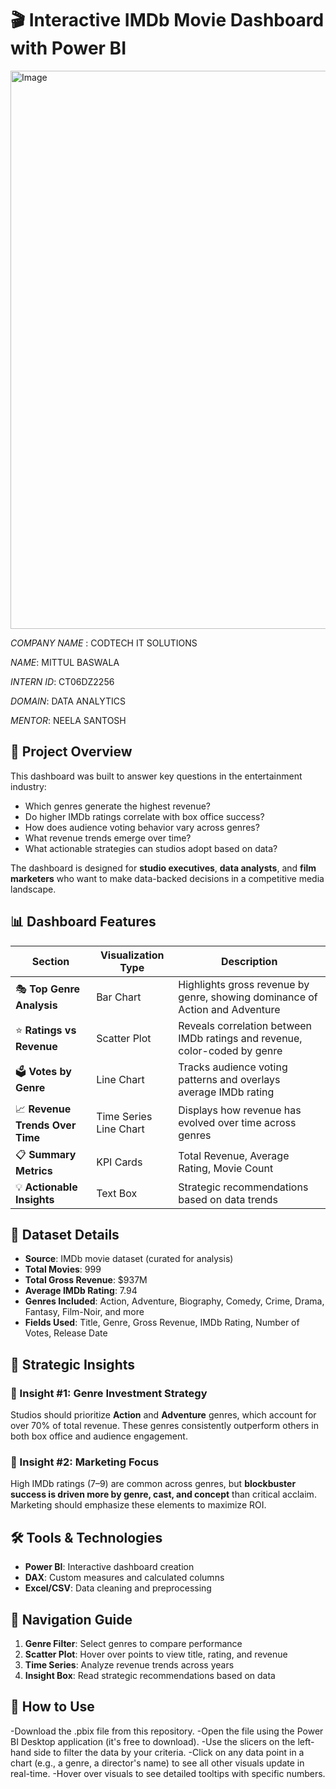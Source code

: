 # 🎬 Interactive IMDb Movie Dashboard with Power BI
<img width="1569" height="893" alt="Image" src="https://github.com/user-attachments/assets/2f13f369-5e0c-48f1-b36f-269b935cc6cb" />


*COMPANY NAME* : CODTECH IT SOLUTIONS 

*NAME*: MITTUL BASWALA

*INTERN ID*: CT06DZ2256

*DOMAIN*: DATA ANALYTICS

*MENTOR*: NEELA SANTOSH


## 📌 Project Overview

This dashboard was built to answer key questions in the entertainment industry:

- Which genres generate the highest revenue?
- Do higher IMDb ratings correlate with box office success?
- How does audience voting behavior vary across genres?
- What revenue trends emerge over time?
- What actionable strategies can studios adopt based on data?

The dashboard is designed for **studio executives**, **data analysts**, and **film marketers** who want to make data-backed decisions in a competitive media landscape.


## 📊 Dashboard Features

| Section                          | Visualization Type     | Description                                                                 |
|----------------------------------|-------------------------|-----------------------------------------------------------------------------|
| 🎭 **Top Genre Analysis**        | Bar Chart               | Highlights gross revenue by genre, showing dominance of Action and Adventure |
| ⭐ **Ratings vs Revenue**        | Scatter Plot            | Reveals correlation between IMDb ratings and revenue, color-coded by genre |
| 🗳️ **Votes by Genre**           | Line Chart              | Tracks audience voting patterns and overlays average IMDb rating            |
| 📈 **Revenue Trends Over Time** | Time Series Line Chart  | Displays how revenue has evolved over time across genres                   |
| 📋 **Summary Metrics**           | KPI Cards               | Total Revenue, Average Rating, Movie Count                                 |
| 💡 **Actionable Insights**       | Text Box                | Strategic recommendations based on data trends                             |


## 🧮 Dataset Details

- **Source**: IMDb movie dataset (curated for analysis)
- **Total Movies**: 999
- **Total Gross Revenue**: $937M
- **Average IMDb Rating**: 7.94
- **Genres Included**: Action, Adventure, Biography, Comedy, Crime, Drama, Fantasy, Film-Noir, and more
- **Fields Used**: Title, Genre, Gross Revenue, IMDb Rating, Number of Votes, Release Date


## 🧠 Strategic Insights

### 🎯 Insight #1: Genre Investment Strategy
Studios should prioritize **Action** and **Adventure** genres, which account for over 70% of total revenue. These genres consistently outperform others in both box office and audience engagement.

### 🎯 Insight #2: Marketing Focus
High IMDb ratings (7–9) are common across genres, but **blockbuster success is driven more by genre, cast, and concept** than critical acclaim. Marketing should emphasize these elements to maximize ROI.


## 🛠️ Tools & Technologies

- **Power BI**: Interactive dashboard creation
- **DAX**: Custom measures and calculated columns
- **Excel/CSV**: Data cleaning and preprocessing


## 🧭 Navigation Guide

1. **Genre Filter**: Select genres to compare performance
2. **Scatter Plot**: Hover over points to view title, rating, and revenue
3. **Time Series**: Analyze revenue trends across years
4. **Insight Box**: Read strategic recommendations based on data


## 🚀 How to Use
-Download the .pbix file from this repository.
-Open the file using the Power BI Desktop application (it's free to download).
-Use the slicers on the left-hand side to filter the data by your criteria.
-Click on any data point in a chart (e.g., a genre, a director's name) to see all other visuals update in real-time.
-Hover over visuals to see detailed tooltips with specific numbers.
